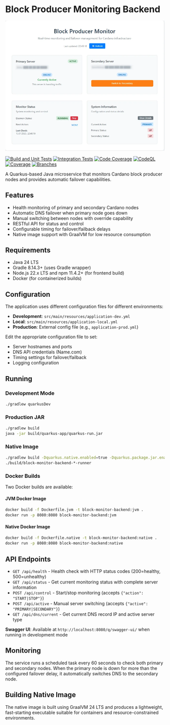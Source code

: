 # Block Producer Monitoring Backend

![Preview](preview.webp)

[![Build and Unit Tests](https://github.com/Cardano-Fans/crfa-block-monitor/actions/workflows/build-and-test.yml/badge.svg?branch=main)](https://github.com/Cardano-Fans/crfa-block-monitor/actions/workflows/build-and-test.yml)
[![Integration Tests](https://github.com/Cardano-Fans/crfa-block-monitor/actions/workflows/integration-tests.yml/badge.svg?branch=main)](https://github.com/Cardano-Fans/crfa-block-monitor/actions/workflows/integration-tests.yml)
[![Code Coverage](https://github.com/Cardano-Fans/crfa-block-monitor/actions/workflows/coverage.yml/badge.svg?branch=main)](https://github.com/Cardano-Fans/crfa-block-monitor/actions/workflows/coverage.yml)
[![CodeQL](https://github.com/Cardano-Fans/crfa-block-monitor/actions/workflows/codeql.yml/badge.svg?branch=main)](https://github.com/Cardano-Fans/crfa-block-monitor/actions/workflows/codeql.yml)
[![Coverage](./badges/jacoco.svg)](https://github.com/Cardano-Fans/crfa-block-monitor/actions/workflows/coverage.yml)
[![Branches](./badges/branches.svg)](https://github.com/Cardano-Fans/crfa-block-monitor/actions/workflows/coverage.yml)

A Quarkus-based Java microservice that monitors Cardano block producer nodes and provides automatic failover capabilities.

## Features

- Health monitoring of primary and secondary Cardano nodes
- Automatic DNS failover when primary node goes down
- Manual switching between nodes with override capability
- RESTful API for status and control
- Configurable timing for failover/failback delays
- Native image support with GraalVM for low resource consumption

## Requirements

- Java 24 LTS
- Gradle 8.14.3+ (uses Gradle wrapper)
- Node.js 22.x LTS and npm 11.4.2+ (for frontend build)
- Docker (for containerized builds)

## Configuration

The application uses different configuration files for different environments:

- **Development**: `src/main/resources/application-dev.yml`
- **Local**: `src/main/resources/application-local.yml`
- **Production**: External config file (e.g., `application-prod.yml`)

Edit the appropriate configuration file to set:
- Server hostnames and ports
- DNS API credentials (Name.com)
- Timing settings for failover/failback
- Logging configuration

## Running

### Development Mode
```bash
./gradlew quarkusDev
```

### Production JAR
```bash
./gradlew build
java -jar build/quarkus-app/quarkus-run.jar
```

### Native Image
```bash
./gradlew build -Dquarkus.native.enabled=true -Dquarkus.package.jar.enabled=false
./build/block-monitor-backend-*-runner
```

### Docker Builds

Two Docker builds are available:

#### JVM Docker Image
```bash
docker build -f Dockerfile.jvm -t block-monitor-backend:jvm .
docker run -p 8080:8080 block-monitor-backend:jvm
```

#### Native Docker Image
```bash
docker build -f Dockerfile.native -t block-monitor-backend:native .
docker run -p 8080:8080 block-monitor-backend:native
```

## API Endpoints

- `GET /api/health` - Health check with HTTP status codes (200=healthy, 500=unhealthy)
- `GET /api/status` - Get current monitoring status with complete server information
- `POST /api/control` - Start/stop monitoring (accepts `{"action": "START|STOP"}`)
- `POST /api/active` - Manual server switching (accepts `{"active": "PRIMARY|SECONDARY"}`)
- `GET /api/dns/current` - Get current DNS record IP and active server type

**Swagger UI**: Available at `http://localhost:8080/q/swagger-ui/` when running in development mode

## Monitoring

The service runs a scheduled task every 60 seconds to check both primary and secondary nodes. When the primary node is down for more than the configured failover delay, it automatically switches DNS to the secondary node.

## Building Native Image

The native image is built using GraalVM 24 LTS and produces a lightweight, fast-starting executable suitable for containers and resource-constrained environments.
